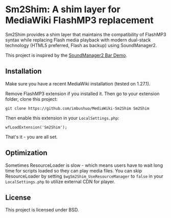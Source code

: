 # Sm2Shim: A shim layer for MediaWiki FlashMP3 replacement

Sm2Shim provides a shim layer that maintains the compatibility of FlashMP3 syntax while replacing Flash media playback with modern dual-stack technology (HTML5 preferred, Flash as backup) using SoundManager2.

This project is inspired by the [SoundManager2 Bar Demo](http://www.schillmania.com/projects/soundmanager2/demo/bar-ui/).

## Installation

Make sure you have a recent MediaWiki installation (tested on 1.27.1). 

Remove FlashMP3 extension if you installed it. Then go to your extension folder, clone this project:

    git clone https://github.com/imbushuo/MediaWiki-Sm2Shim Sm2Shim

Then enable this extension in your `LocalSettings.php`:

    wfLoadExtension('Sm2Shim');

That's it - you are all set.

## Optimization

Sometimes ResourceLoader is slow - which means users have to wait long time for scripts loaded so they can play media files. You can skip ResourceLoader by setting `$wgSm2Shim_UseResourceManager` to `false` in your `LocalSettings.php` to utilize external CDN for player.

## License

This project is licensed under BSD.